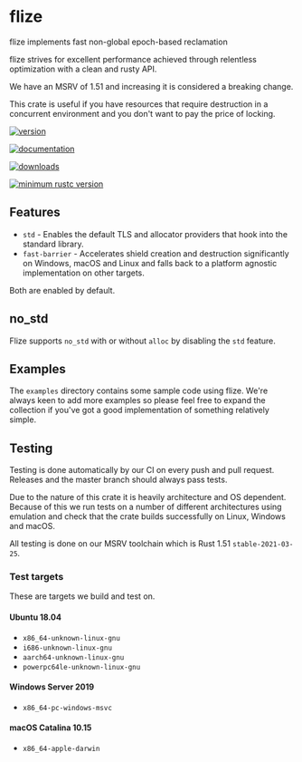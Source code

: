 # flize

flize implements fast non-global epoch-based reclamation

flize strives for excellent performance achieved through relentless optimization with a clean and rusty API.

We have an MSRV of 1.51 and increasing it is considered a breaking change.

This crate is useful if you have resources that require destruction
in a concurrent environment and you don't want to pay the price of locking.

[![version](https://img.shields.io/crates/v/flize)](https://crates.io/crates/flize)

[![documentation](https://docs.rs/flize/badge.svg)](https://docs.rs/flize)

[![downloads](https://img.shields.io/crates/d/flize)](https://crates.io/crates/flize)

[![minimum rustc version](https://img.shields.io/badge/rustc-1.36+-orange.svg)](https://crates.io/crates/flize)

## Features

- `std` - Enables the default TLS and allocator providers that hook into the standard library.
- `fast-barrier` - Accelerates shield creation and destruction significantly on Windows, macOS and Linux and
falls back to a platform agnostic implementation on other targets.

Both are enabled by default.

## no_std

Flize supports `no_std` with or without `alloc` by disabling the `std` feature.

## Examples

The `examples` directory contains some sample code using flize.
We're always keen to add more examples so please feel free to expand
the collection if you've got a good implementation of something relatively simple.

## Testing

Testing is done automatically by our CI on every push and pull request.
Releases and the master branch should always pass tests.

Due to the nature of this crate it is heavily architecture and OS dependent.
Because of this we run tests on a number of different architectures using emulation
and check that the crate builds successfully on Linux, Windows and macOS.

All testing is done on our MSRV toolchain which is Rust 1.51 `stable-2021-03-25`.

### Test targets

These are targets we build and test on.

#### Ubuntu 18.04

- `x86_64-unknown-linux-gnu`
- `i686-unknown-linux-gnu`
- `aarch64-unknown-linux-gnu`
- `powerpc64le-unknown-linux-gnu`

#### Windows Server 2019

- `x86_64-pc-windows-msvc`

#### macOS Catalina 10.15

- `x86_64-apple-darwin`

